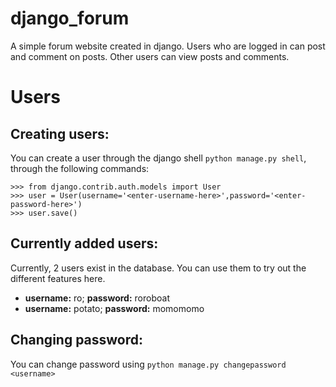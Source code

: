 # django_forum
A simple forum website created in django. Users who are logged in can post and comment on posts. Other users can view posts and comments.

# Users

## Creating users:

You can create a user through the django shell `python manage.py shell`, through the following commands:

```
>>> from django.contrib.auth.models import User
>>> user = User(username='<enter-username-here>',password='<enter-password-here>')
>>> user.save()
```

## Currently added users:

Currently, 2 users exist in the database. You can use them to try out the different features here.

* __username:__ ro; __password:__ roroboat
* __username:__ potato; __password:__ momomomo

## Changing password:

You can change password using `python manage.py changepassword <username>`
